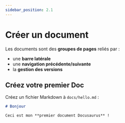 ```yaml
---
sidebar_position: 2.1
---
```


# Créer un document

Les documents sont des **groupes de pages** reliés par :

- une **barre latérale**
- une **navigation précédente/suivante**
- la **gestion des versions**

## Créez votre premier Doc

Créez un fichier Markdown à `docs/hello.md` :

```md title="docs/hello.md"
# Bonjour

Ceci est mon **premier document Docusaurus** !
```